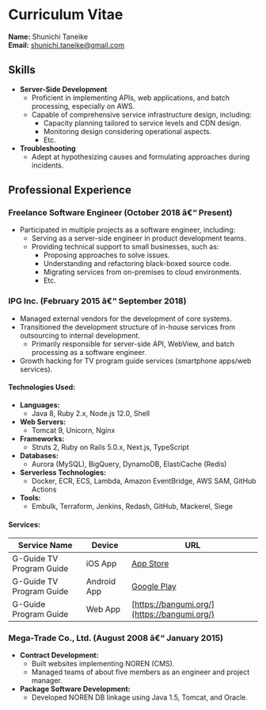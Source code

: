 # Curriculum Vitae

**Name:** Shunichi Taneike  
**Email:** shunichi.taneike@gmail.com  

## Skills

- **Server-Side Development**
  - Proficient in implementing APIs, web applications, and batch processing, especially on AWS.
  - Capable of comprehensive service infrastructure design, including:
    - Capacity planning tailored to service levels and CDN design.
    - Monitoring design considering operational aspects.
    - Etc.
- **Troubleshooting**
  - Adept at hypothesizing causes and formulating approaches during incidents.

## Professional Experience

### Freelance Software Engineer (October 2018 â€“ Present)

- Participated in multiple projects as a software engineer, including:
  - Serving as a server-side engineer in product development teams.
  - Providing technical support to small businesses, such as:
    - Proposing approaches to solve issues.
    - Understanding and refactoring black-boxed source code.
    - Migrating services from on-premises to cloud environments.
    - Etc.

### IPG Inc. (February 2015 â€“ September 2018)

- Managed external vendors for the development of core systems.
- Transitioned the development structure of in-house services from outsourcing to internal development.
  - Primarily responsible for server-side API, WebView, and batch processing as a software engineer.
- Growth hacking for TV program guide services (smartphone apps/web services).

#### **Technologies Used:**

- **Languages:**
  - Java 8, Ruby 2.x, Node.js 12.0, Shell
- **Web Servers:**
  - Tomcat 9, Unicorn, Nginx
- **Frameworks:**
  - Struts 2, Ruby on Rails 5.0.x, Next.js, TypeScript
- **Databases:**
  - Aurora (MySQL), BigQuery, DynamoDB, ElastiCache (Redis)
- **Serverless Technologies:**
  - Docker, ECR, ECS, Lambda, Amazon EventBridge, AWS SAM, GitHub Actions
- **Tools:**
  - Embulk, Terraform, Jenkins, Redash, GitHub, Mackerel, Siege

#### **Services:**

| Service Name | Device | URL |
|--------------|--------|-----|
| G-Guide TV Program Guide | iOS App | [App Store](https://apps.apple.com) |
| G-Guide TV Program Guide | Android App | [Google Play](https://play.google.com) |
| G-Guide Program Guide | Web App | [https://bangumi.org/](https://bangumi.org/) |

### Mega-Trade Co., Ltd. (August 2008 â€“ January 2015)

- **Contract Development:**
  - Built websites implementing NOREN (CMS).
  - Managed teams of about five members as an engineer and project manager.
- **Package Software Development:**
  - Developed NOREN DB linkage using Java 1.5, Tomcat, and Oracle.